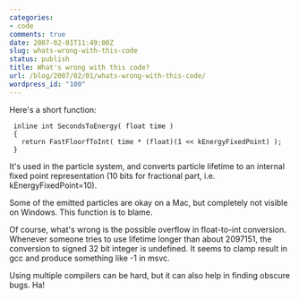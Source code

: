 ```yaml
---
categories:
- code
comments: true
date: 2007-02-01T11:49:00Z
slug: whats-wrong-with-this-code
status: publish
title: What's wrong with this code?
url: /blog/2007/02/01/whats-wrong-with-this-code/
wordpress_id: "100"
---
```


Here's a short function:


     inline int SecondsToEnergy( float time )
     {
       return FastFloorfToInt( time * (float)(1 << kEnergyFixedPoint) );
     }

It's used in the particle system, and converts particle lifetime to an internal fixed point representation (10 bits for fractional part, i.e. kEnergyFixedPoint=10).

Some of the emitted particles are okay on a Mac, but completely not visible on Windows. This function is to blame.

Of course, what's wrong is the possible overflow in float-to-int conversion. Whenever someone tries to use lifetime longer than about 2097151, the conversion to signed 32 bit integer is undefined. It seems to clamp result in gcc and produce something like -1 in msvc.

Using multiple compilers can be hard, but it can also help in finding obscure bugs. Ha!
